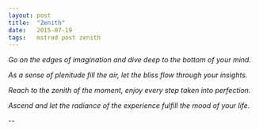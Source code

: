 ```yaml
---
layout: post
title:  "Zenith"
date:   2015-07-19
tags:   mstred post zenith
---
```


_Go on the edges of imagination and dive deep to the bottom of your mind._

_As a sense of plenitude fill the air, let the bliss flow through your insights._

_Reach to the zenith of the moment, enjoy every step taken into perfection._

_Ascend and let the radiance of the experience fulfill the mood of your life._ 

--
